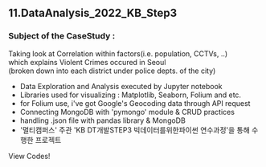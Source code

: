 ## 11.DataAnalysis_2022_KB_Step3
### Subject of the CaseStudy : <br>
Taking look at Correlation within factors(i.e. population, CCTVs, ..) <br>
which explains Violent Crimes occured in Seoul <br> 
(broken down into each district under police depts. of the city) <br> 
  - Data Exploration and Analysis executed by Jupyter notebook
  - Libraries used for visualizing : Matplotlib, Seaborn, Folium and etc.
  - for Folium use, i've got Google's Geocoding data through API request
  - Connecting MongoDB with 'pymongo' module & CRUD practices
  - handling .json file with pandas library & MongoDB
  - '멀티캠퍼스' 주관 'KB DT개발STEP3 빅데이터를위한파이썬 연수과정'을 통해 수행한 프로젝트


View Codes!
